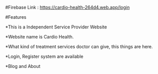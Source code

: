 #Firebase Link : https://cardio-health-264d4.web.app/login

#Features


*This is a Independent Service Provider Website

*Website name is Cardio Health. 

*What kind of treatment services doctor can give, this things are here.

*Login, Register system are available

*Blog and About 
